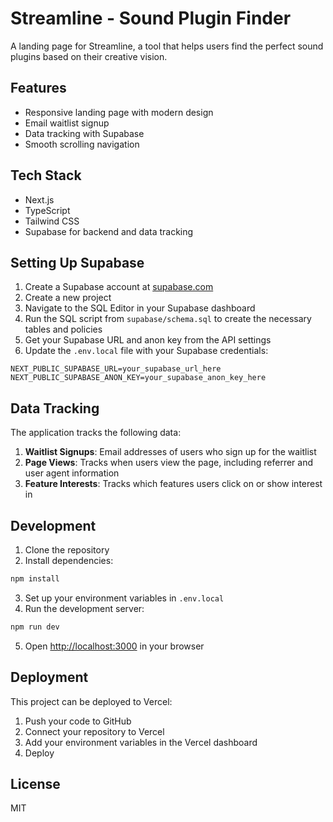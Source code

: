 # Streamline - Sound Plugin Finder

A landing page for Streamline, a tool that helps users find the perfect sound plugins based on their creative vision.

## Features

- Responsive landing page with modern design
- Email waitlist signup
- Data tracking with Supabase
- Smooth scrolling navigation

## Tech Stack

- Next.js
- TypeScript
- Tailwind CSS
- Supabase for backend and data tracking

## Setting Up Supabase

1. Create a Supabase account at [supabase.com](https://supabase.com)
2. Create a new project
3. Navigate to the SQL Editor in your Supabase dashboard
4. Run the SQL script from `supabase/schema.sql` to create the necessary tables and policies
5. Get your Supabase URL and anon key from the API settings
6. Update the `.env.local` file with your Supabase credentials:

```
NEXT_PUBLIC_SUPABASE_URL=your_supabase_url_here
NEXT_PUBLIC_SUPABASE_ANON_KEY=your_supabase_anon_key_here
```

## Data Tracking

The application tracks the following data:

1. **Waitlist Signups**: Email addresses of users who sign up for the waitlist
2. **Page Views**: Tracks when users view the page, including referrer and user agent information
3. **Feature Interests**: Tracks which features users click on or show interest in

## Development

1. Clone the repository
2. Install dependencies:

```bash
npm install
```

3. Set up your environment variables in `.env.local`
4. Run the development server:

```bash
npm run dev
```

5. Open [http://localhost:3000](http://localhost:3000) in your browser

## Deployment

This project can be deployed to Vercel:

1. Push your code to GitHub
2. Connect your repository to Vercel
3. Add your environment variables in the Vercel dashboard
4. Deploy

## License

MIT
